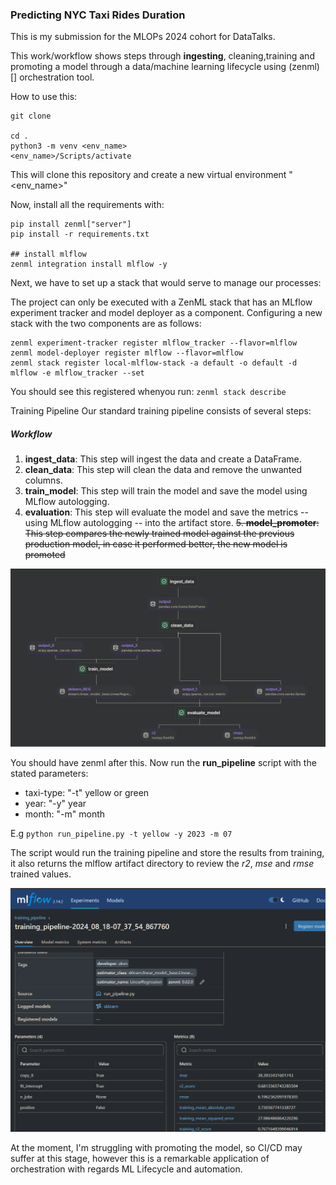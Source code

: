 ### Predicting NYC Taxi Rides Duration

This is my submission for the MLOPs 2024 cohort for DataTalks.

This work/workflow shows steps through __ingesting__, cleaning,training and promoting a model through a data/machine learning
lifecycle using (zenml)[] orchestration tool.

How to use this:

```chatinput
git clone

cd .
python3 -m venv <env_name>
<env_name>/Scripts/activate
```
This will clone this repository and create a new virtual environment "<env_name>"

Now, install all the requirements with:
```
pip install zenml["server"]
pip install -r requirements.txt

## install mlflow
zenml integration install mlflow -y
```

Next, we have to set up a stack that would serve to manage our processes:

The project can only be executed with a ZenML stack that has an MLflow experiment tracker and model deployer as a component. Configuring a new stack with the two components are as follows:
```
zenml experiment-tracker register mlflow_tracker --flavor=mlflow
zenml model-deployer register mlflow --flavor=mlflow
zenml stack register local-mlflow-stack -a default -o default -d mlflow -e mlflow_tracker --set
```

You should see this registered whenyou run:
`zenml stack describe`

Training Pipeline
Our standard training pipeline consists of several steps:

##### Workflow
1. **ingest_data**: This step will ingest the data and create a DataFrame.
2. **clean_data**: This step will clean the data and remove the unwanted columns.
3. **train_model**: This step will train the model and save the model using MLflow autologging.
4. **evaluation**: This step will evaluate the model and save the metrics -- using MLflow autologging -- into the artifact store.
~~5. **model_promoter**: This step compares the newly trained model against the previous production model, in case it performed better, the new model is promoted~~

![img_1.png](img_1.png)

You should have zenml after this. Now run the __run_pipeline__ script with the stated parameters:
- taxi-type: "-t" yellow or green
- year: "-y" year
- month: "-m" month

E.g `python run_pipeline.py -t yellow -y 2023 -m 07`

The script would run the training pipeline and store the results from training, it also returns the mlflow artifact
directory to review the *r2*, *mse* and *rmse* trained values.

![img.png](img.png)

At the moment, I'm struggling with promoting the model, so CI/CD may suffer at this stage, however this is a remarkable
application of orchestration with regards ML Lifecycle and automation.